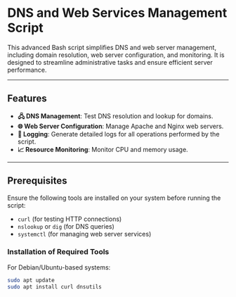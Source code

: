 # DNS and Web Services Management Script

This advanced Bash script simplifies DNS and web server management, including domain resolution, web server configuration, and monitoring. It is designed to streamline administrative tasks and ensure efficient server performance.

---

## Features

- **🖧 DNS Management**: Test DNS resolution and lookup for domains.
- **🌐 Web Server Configuration**: Manage Apache and Nginx web servers.
- **📜 Logging**: Generate detailed logs for all operations performed by the script.
- **📈 Resource Monitoring**: Monitor CPU and memory usage.

---

## Prerequisites

Ensure the following tools are installed on your system before running the script:

- `curl` (for testing HTTP connections)
- `nslookup` or `dig` (for DNS queries)
- `systemctl` (for managing web server services)

### Installation of Required Tools

For Debian/Ubuntu-based systems:

```bash
sudo apt update
sudo apt install curl dnsutils
